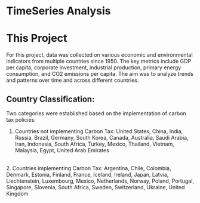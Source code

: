# TimeSeries Analysis 

# This Project
For this project, data was collected on various economic and environmental indicators from multiple countries since 1950. The key metrics include GDP per capita, corporate investment, industrial production, primary energy consumption, and CO2 emissions per capita. The aim was to analyze trends and patterns over time and across different countries.

## Country Classification:
Two categories were established based on the implementation of carbon tax policies:
<br>
1. Countries not implementing Carbon Tax:
United States, China, India, Russia, Brazil, Germany, South Korea, Canada, Australia, Saudi Arabia, Iran, Indonesia, South Africa, Turkey, Mexico, Thailand, Vietnam, Malaysia, Egypt, United Arab Emirates

<br>
2. Countries implementing Carbon Tax:
Argentina, Chile, Colombia, Denmark, Estonia, Finland, France, Iceland, Ireland, Japan, Latvia, Liechtenstein, Luxembourg, Mexico, Netherlands, Norway, Poland, Portugal, Singapore, Slovenia, South Africa, Sweden, Switzerland, Ukraine, United Kingdom

